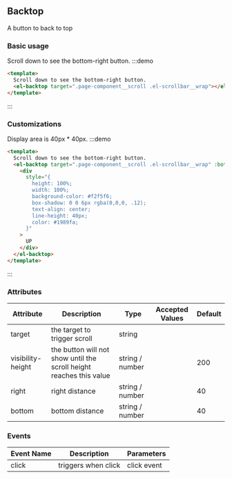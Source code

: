 ## Backtop

A button to back to top

### Basic usage

Scroll down to see the bottom-right button.
:::demo

```html
<template>
  Scroll down to see the bottom-right button.
  <el-backtop target=".page-component__scroll .el-scrollbar__wrap"></el-backtop>
</template>
```

:::

### Customizations

Display area is 40px \* 40px.
:::demo

```html
<template>
  Scroll down to see the bottom-right button.
  <el-backtop target=".page-component__scroll .el-scrollbar__wrap" :bottom="100">
    <div
      style="{
        height: 100%;
        width: 100%;
        background-color: #f2f5f6;
        box-shadow: 0 0 6px rgba(0,0,0, .12);
        text-align: center;
        line-height: 40px;
        color: #1989fa;
      }"
    >
      UP
    </div>
  </el-backtop>
</template>
```

:::

### Attributes

| Attribute         | Description                                                         | Type            | Accepted Values | Default |
| ----------------- | ------------------------------------------------------------------- | --------------- | --------------- | ------- |
| target            | the target to trigger scroll                                        | string          |                 |         |
| visibility-height | the button will not show until the scroll height reaches this value | string / number |                 | 200     |
| right             | right distance                                                      | string / number |                 | 40      |
| bottom            | bottom distance                                                     | string / number |                 | 40      |

### Events

| Event Name | Description         | Parameters  |
| ---------- | ------------------- | ----------- |
| click      | triggers when click | click event |
